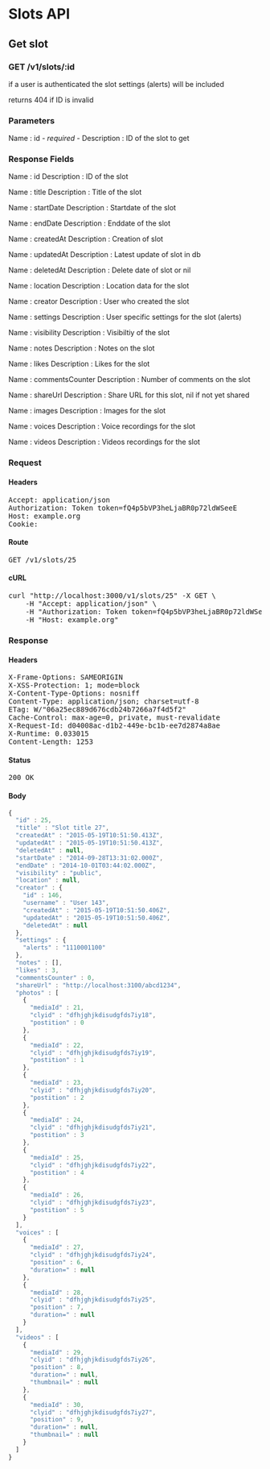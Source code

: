 # Slots API

## Get slot

### GET /v1/slots/:id

if a user is authenticated the slot settings (alerts) will be included

returns 404 if ID is invalid

### Parameters

Name : id *- required -*
Description : ID of the slot to get


### Response Fields

Name : id
Description : ID of the slot

Name : title
Description : Title of the slot

Name : startDate
Description : Startdate of the slot

Name : endDate
Description : Enddate of the slot

Name : createdAt
Description : Creation of slot

Name : updatedAt
Description : Latest update of slot in db

Name : deletedAt
Description : Delete date of slot or nil

Name : location
Description : Location data for the slot

Name : creator
Description : User who created the slot

Name : settings
Description : User specific settings for the slot (alerts)

Name : visibility
Description : Visibiltiy of the slot

Name : notes
Description : Notes on the slot

Name : likes
Description : Likes for the slot

Name : commentsCounter
Description : Number of comments on the slot

Name : shareUrl
Description : Share URL for this slot, nil if not yet shared

Name : images
Description : Images for the slot

Name : voices
Description : Voice recordings for the slot

Name : videos
Description : Videos recordings for the slot

### Request

#### Headers

<pre>Accept: application/json
Authorization: Token token=fQ4p5bVP3heLjaBR0p72ldWSeeE
Host: example.org
Cookie: </pre>

#### Route

<pre>GET /v1/slots/25</pre>

#### cURL

<pre class="request">curl &quot;http://localhost:3000/v1/slots/25&quot; -X GET \
	-H &quot;Accept: application/json&quot; \
	-H &quot;Authorization: Token token=fQ4p5bVP3heLjaBR0p72ldWSeeE&quot; \
	-H &quot;Host: example.org&quot;</pre>

### Response

#### Headers

<pre>X-Frame-Options: SAMEORIGIN
X-XSS-Protection: 1; mode=block
X-Content-Type-Options: nosniff
Content-Type: application/json; charset=utf-8
ETag: W/&quot;06a25ec889d676cdb24b7266a7f4d5f2&quot;
Cache-Control: max-age=0, private, must-revalidate
X-Request-Id: d04008ac-d1b2-449e-bc1b-ee7d2874a8ae
X-Runtime: 0.033015
Content-Length: 1253</pre>

#### Status

<pre>200 OK</pre>

#### Body

```javascript
{
  "id" : 25,
  "title" : "Slot title 27",
  "createdAt" : "2015-05-19T10:51:50.413Z",
  "updatedAt" : "2015-05-19T10:51:50.413Z",
  "deletedAt" : null,
  "startDate" : "2014-09-28T13:31:02.000Z",
  "endDate" : "2014-10-01T03:44:02.000Z",
  "visibility" : "public",
  "location" : null,
  "creator" : {
    "id" : 146,
    "username" : "User 143",
    "createdAt" : "2015-05-19T10:51:50.406Z",
    "updatedAt" : "2015-05-19T10:51:50.406Z",
    "deletedAt" : null
  },
  "settings" : {
    "alerts" : "1110001100"
  },
  "notes" : [],
  "likes" : 3,
  "commentsCounter" : 0,
  "shareUrl" : "http://localhost:3100/abcd1234",
  "photos" : [
    {
      "mediaId" : 21,
      "clyid" : "dfhjghjkdisudgfds7iy18",
      "postition" : 0
    },
    {
      "mediaId" : 22,
      "clyid" : "dfhjghjkdisudgfds7iy19",
      "postition" : 1
    },
    {
      "mediaId" : 23,
      "clyid" : "dfhjghjkdisudgfds7iy20",
      "postition" : 2
    },
    {
      "mediaId" : 24,
      "clyid" : "dfhjghjkdisudgfds7iy21",
      "postition" : 3
    },
    {
      "mediaId" : 25,
      "clyid" : "dfhjghjkdisudgfds7iy22",
      "postition" : 4
    },
    {
      "mediaId" : 26,
      "clyid" : "dfhjghjkdisudgfds7iy23",
      "postition" : 5
    }
  ],
  "voices" : [
    {
      "mediaId" : 27,
      "clyid" : "dfhjghjkdisudgfds7iy24",
      "position" : 6,
      "duration=" : null
    },
    {
      "mediaId" : 28,
      "clyid" : "dfhjghjkdisudgfds7iy25",
      "position" : 7,
      "duration=" : null
    }
  ],
  "videos" : [
    {
      "mediaId" : 29,
      "clyid" : "dfhjghjkdisudgfds7iy26",
      "position" : 8,
      "duration=" : null,
      "thumbnail=" : null
    },
    {
      "mediaId" : 30,
      "clyid" : "dfhjghjkdisudgfds7iy27",
      "position" : 9,
      "duration=" : null,
      "thumbnail=" : null
    }
  ]
}
```

